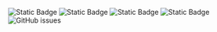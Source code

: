 ![Static Badge](https://img.shields.io/badge/blacklists-61-000000) ![Static Badge](https://img.shields.io/badge/blacklisted-2989988-cc0000) ![Static Badge](https://img.shields.io/badge/whitelisted-2254-00CC00) ![Static Badge](https://img.shields.io/badge/streaming_blacklist-28107-000000) ![GitHub issues](https://img.shields.io/github/issues/fabriziosalmi/blacklists)
